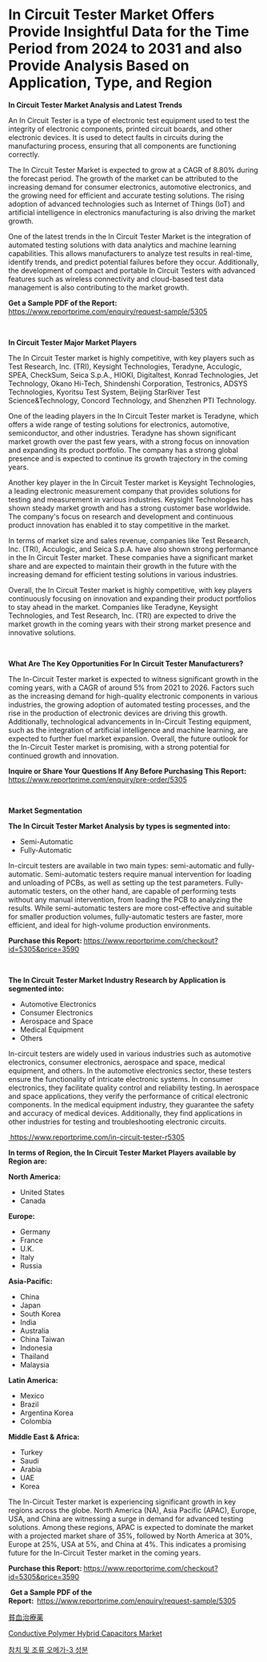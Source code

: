 <p><h1>In Circuit Tester Market Offers Provide Insightful Data for the Time Period from 2024 to 2031 and also Provide Analysis Based on Application, Type, and Region</h1></p><p><strong>In Circuit Tester Market Analysis and Latest Trends</strong></p>
<p><p>An In Circuit Tester is a type of electronic test equipment used to test the integrity of electronic components, printed circuit boards, and other electronic devices. It is used to detect faults in circuits during the manufacturing process, ensuring that all components are functioning correctly.</p><p>The In Circuit Tester Market is expected to grow at a CAGR of 8.80% during the forecast period. The growth of the market can be attributed to the increasing demand for consumer electronics, automotive electronics, and the growing need for efficient and accurate testing solutions. The rising adoption of advanced technologies such as Internet of Things (IoT) and artificial intelligence in electronics manufacturing is also driving the market growth.</p><p>One of the latest trends in the In Circuit Tester Market is the integration of automated testing solutions with data analytics and machine learning capabilities. This allows manufacturers to analyze test results in real-time, identify trends, and predict potential failures before they occur. Additionally, the development of compact and portable In Circuit Testers with advanced features such as wireless connectivity and cloud-based test data management is also contributing to the market growth.</p></p>
<p><strong>Get a Sample PDF of the Report:&nbsp;</strong> <a href="https://www.reportprime.com/enquiry/request-sample/5305">https://www.reportprime.com/enquiry/request-sample/5305</a></p>
<p>&nbsp;</p>
<p><strong>In Circuit Tester Major Market Players</strong></p>
<p><p>The In Circuit Tester market is highly competitive, with key players such as Test Research, Inc. (TRI), Keysight Technologies, Teradyne, Acculogic, SPEA, CheckSum, Seica S.p.A., HIOKI, Digitaltest, Konrad Technologies, Jet Technology, Okano Hi-Tech, Shindenshi Corporation, Testronics, ADSYS Technologies, Kyoritsu Test System, Beijing StarRiver Test Science&Technology, Concord Technology, and Shenzhen PTI Technology.</p><p>One of the leading players in the In Circuit Tester market is Teradyne, which offers a wide range of testing solutions for electronics, automotive, semiconductor, and other industries. Teradyne has shown significant market growth over the past few years, with a strong focus on innovation and expanding its product portfolio. The company has a strong global presence and is expected to continue its growth trajectory in the coming years.</p><p>Another key player in the In Circuit Tester market is Keysight Technologies, a leading electronic measurement company that provides solutions for testing and measurement in various industries. Keysight Technologies has shown steady market growth and has a strong customer base worldwide. The company's focus on research and development and continuous product innovation has enabled it to stay competitive in the market.</p><p>In terms of market size and sales revenue, companies like Test Research, Inc. (TRI), Acculogic, and Seica S.p.A. have also shown strong performance in the In Circuit Tester market. These companies have a significant market share and are expected to maintain their growth in the future with the increasing demand for efficient testing solutions in various industries.</p><p>Overall, the In Circuit Tester market is highly competitive, with key players continuously focusing on innovation and expanding their product portfolios to stay ahead in the market. Companies like Teradyne, Keysight Technologies, and Test Research, Inc. (TRI) are expected to drive the market growth in the coming years with their strong market presence and innovative solutions.</p></p>
<p>&nbsp;</p>
<p><strong>What Are The Key Opportunities For In Circuit Tester Manufacturers?</strong></p>
<p><p>The In-Circuit Tester market is expected to witness significant growth in the coming years, with a CAGR of around 5% from 2021 to 2026. Factors such as the increasing demand for high-quality electronic components in various industries, the growing adoption of automated testing processes, and the rise in the production of electronic devices are driving this growth. Additionally, technological advancements in In-Circuit Testing equipment, such as the integration of artificial intelligence and machine learning, are expected to further fuel market expansion. Overall, the future outlook for the In-Circuit Tester market is promising, with a strong potential for continued growth and innovation.</p></p>
<p><strong>Inquire or Share Your Questions If Any Before Purchasing This Report:</strong> <a href="https://www.reportprime.com/enquiry/pre-order/5305">https://www.reportprime.com/enquiry/pre-order/5305</a></p>
<p>&nbsp;</p>
<p><strong>Market Segmentation</strong></p>
<p><strong>The In Circuit Tester Market Analysis by types is segmented into:</strong></p>
<p><ul><li>Semi-Automatic</li><li>Fully-Automatic</li></ul></p>
<p><p>In-circuit testers are available in two main types: semi-automatic and fully-automatic. Semi-automatic testers require manual intervention for loading and unloading of PCBs, as well as setting up the test parameters. Fully-automatic testers, on the other hand, are capable of performing tests without any manual intervention, from loading the PCB to analyzing the results. While semi-automatic testers are more cost-effective and suitable for smaller production volumes, fully-automatic testers are faster, more efficient, and ideal for high-volume production environments.</p></p>
<p><strong>Purchase this Report:&nbsp;</strong><a href="https://www.reportprime.com/checkout?id=5305&price=3590">https://www.reportprime.com/checkout?id=5305&price=3590</a></p>
<p>&nbsp;</p>
<p><strong>The In Circuit Tester Market Industry Research by Application is segmented into:</strong></p>
<p><ul><li>Automotive Electronics</li><li>Consumer Electronics</li><li>Aerospace and Space</li><li>Medical Equipment</li><li>Others</li></ul></p>
<p><p>In-circuit testers are widely used in various industries such as automotive electronics, consumer electronics, aerospace and space, medical equipment, and others. In the automotive electronics sector, these testers ensure the functionality of intricate electronic systems. In consumer electronics, they facilitate quality control and reliability testing. In aerospace and space applications, they verify the performance of critical electronic components. In the medical equipment industry, they guarantee the safety and accuracy of medical devices. Additionally, they find applications in other industries for testing and troubleshooting electronic circuits.</p></p>
<p><a href="https://www.reportprime.com/in-circuit-tester-r5305">&nbsp;https://www.reportprime.com/in-circuit-tester-r5305</a></p>
<p><strong>In terms of Region, the In Circuit Tester Market Players available by Region are:</strong></p>
<p>
    <p> <strong> North America: </strong>
        <ul>
            <li>United States</li>
            <li>Canada</li>
        </ul>
        </p> 
    <p> <strong> Europe: </strong>
        <ul>
            <li>Germany</li>
            <li>France</li>
            <li>U.K.</li>
            <li>Italy</li>
            <li>Russia</li>
        </ul>
        </p> 
    <p> <strong> Asia-Pacific: </strong>
        <ul>
            <li>China</li>
            <li>Japan</li>
            <li>South Korea</li>
            <li>India</li>
            <li>Australia</li>
            <li>China Taiwan</li>
            <li>Indonesia</li>
            <li>Thailand</li>
            <li>Malaysia</li>
        </ul>
        </p> 
    <p> <strong> Latin America: </strong>
        <ul>
            <li>Mexico</li>
            <li>Brazil</li>
            <li>Argentina Korea</li>
            <li>Colombia</li>
        </ul>
        </p> 
    <p> <strong> Middle East & Africa: </strong>
        <ul>
            <li>Turkey</li>
            <li>Saudi</li>
            <li>Arabia</li>
            <li>UAE</li>
            <li>Korea</li>
        </ul>
    </p>
    </p>
<p><p>The In-Circuit Tester market is experiencing significant growth in key regions across the globe. North America (NA), Asia Pacific (APAC), Europe, USA, and China are witnessing a surge in demand for advanced testing solutions. Among these regions, APAC is expected to dominate the market with a projected market share of 35%, followed by North America at 30%, Europe at 25%, USA at 5%, and China at 4%. This indicates a promising future for the In-Circuit Tester market in the coming years.</p></p>
<p><strong>Purchase this Report: </strong><a href="https://www.reportprime.com/checkout?id=5305&price=3590">https://www.reportprime.com/checkout?id=5305&price=3590</a></p>
<p>&nbsp;<strong>Get a Sample PDF of the Report:&nbsp;&nbsp;</strong><a href="https://www.reportprime.com/enquiry/request-sample/5305">https://www.reportprime.com/enquiry/request-sample/5305</a></p>
<p><strong></strong></p>
<p><p><a href="https://github.com/nemesis2824/Market-Research-Report-List-3/blob/main/295677584220.md">貧血治療薬</a></p><p><a href="https://github.com/vregtldg37/Market-Research-Report-List-1/blob/main/conductive-polymer-hybrid-capacitors-market.md">Conductive Polymer Hybrid Capacitors Market</a></p><p><a href="https://github.com/FelipeGrrady654556/Market-Research-Report-List-3/blob/main/8675844104444.md">참치 및 조류 오메가-3 성분</a></p></p>